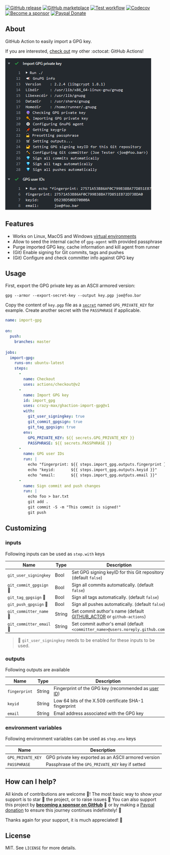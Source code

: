 [![GitHub release](https://img.shields.io/github/release/crazy-max/ghaction-import-gpg.svg?style=flat-square)](https://github.com/crazy-max/ghaction-import-gpg/releases/latest)
[![GitHub marketplace](https://img.shields.io/badge/marketplace-import--gpg-blue?logo=github&style=flat-square)](https://github.com/marketplace/actions/import-gpg)
[![Test workflow](https://img.shields.io/github/workflow/status/crazy-max/ghaction-import-gpg/test?label=test&logo=github&style=flat-square)](https://github.com/crazy-max/ghaction-import-gpg/actions?workflow=test)
[![Codecov](https://img.shields.io/codecov/c/github/crazy-max/ghaction-import-gpg?logo=codecov&style=flat-square)](https://codecov.io/gh/crazy-max/ghaction-import-gpg)
[![Become a sponsor](https://img.shields.io/badge/sponsor-crazy--max-181717.svg?logo=github&style=flat-square)](https://github.com/sponsors/crazy-max)
[![Paypal Donate](https://img.shields.io/badge/donate-paypal-00457c.svg?logo=paypal&style=flat-square)](https://www.paypal.me/crazyws)

## About

GitHub Action to easily import a GPG key.

If you are interested, [check out](https://git.io/Je09Y) my other :octocat: GitHub Actions!

![Import GPG key](.res/ghaction-import-gpg.png)

## Features

* Works on Linux, MacOS and Windows [virtual environments](https://help.github.com/en/articles/virtual-environments-for-github-actions#supported-virtual-environments-and-hardware-resources)
* Allow to seed the internal cache of `gpg-agent` with provided passphrase
* Purge imported GPG key, cache information and kill agent from runner
* (Git) Enable signing for Git commits, tags and pushes
* (Git) Configure and check committer info against GPG key

## Usage

First, export the GPG private key as an ASCII armored version:

```shell
gpg --armor --export-secret-key --output key.pgp joe@foo.bar
```

Copy the content of `key.pgp` file as a [`secret`](https://help.github.com/en/actions/configuring-and-managing-workflows/creating-and-storing-encrypted-secrets) named `GPG_PRIVATE_KEY` for example. Create another secret with the `PASSPHRASE` if applicable.

```yaml
name: import-gpg

on:
  push:
    branches: master

jobs:
  import-gpg:
    runs-on: ubuntu-latest
    steps:
      -
        name: Checkout
        uses: actions/checkout@v2
      -
        name: Import GPG key
        id: import_gpg
        uses: crazy-max/ghaction-import-gpg@v1
        with:
          git_user_signingkey: true
          git_commit_gpgsign: true
          git_tag_gpgsign: true
        env:
          GPG_PRIVATE_KEY: ${{ secrets.GPG_PRIVATE_KEY }}
          PASSPHRASE: ${{ secrets.PASSPHRASE }}
      -
        name: GPG user IDs
        run: |
          echo "fingerprint: ${{ steps.import_gpg.outputs.fingerprint }}"
          echo "keyid:       ${{ steps.import_gpg.outputs.keyid }}"
          echo "email:       ${{ steps.import_gpg.outputs.email }}"
      -
        name: Sign commit and push changes
        run: |
          echo foo > bar.txt
          git add .
          git commit -S -m "This commit is signed!"
          git push
```

## Customizing

### inputs

Following inputs can be used as `step.with` keys

| Name                                  | Type   | Description                                    |
|--------------------------------------|---------|------------------------------------------------|
| `git_user_signingkey`                | Bool    | Set GPG signing keyID for this Git repository (default `false`) |
| `git_commit_gpgsign` :pushpin:       | Bool    | Sign all commits automatically. (default `false`) |
| `git_tag_gpgsign` :pushpin:          | Bool    | Sign all tags automatically. (default `false`) |
| `git_push_gpgsign` :pushpin:         | Bool    | Sign all pushes automatically. (default `false`) |
| `git_committer_name` :pushpin:       | String  | Set commit author's name (default [GITHUB_ACTOR](https://help.github.com/en/github/automating-your-workflow-with-github-actions/using-environment-variables#default-environment-variables) or `github-actions`) |
| `git_committer_email` :pushpin:      | String  | Set commit author's email (default `<committer_name>@users.noreply.github.com`) |

> :pushpin: `git_user_signingkey` needs to be enabled for these inputs to be used.

### outputs

Following outputs are available

| Name          | Type    | Description                           |
|---------------|---------|---------------------------------------|
| `fingerprint` | String  | Fingerprint of the GPG key (recommended as [user ID](https://www.gnupg.org/documentation/manuals/gnupg/Specify-a-User-ID.html)) |
| `keyid`       | String  | Low 64 bits of the X.509 certificate SHA-1 fingerprint |
| `email`       | String  | Email address associated with the GPG key |

### environment variables

Following environment variables can be used as `step.env` keys

| Name               | Description                           |
|--------------------|---------------------------------------|
| `GPG_PRIVATE_KEY`  | GPG private key exported as an ASCII armored version |
| `PASSPHRASE`       | Passphrase of the `GPG_PRIVATE_KEY` key if setted |

## How can I help?

All kinds of contributions are welcome :raised_hands:! The most basic way to show your support is to star :star2: the project, or to raise issues :speech_balloon: You can also support this project by [**becoming a sponsor on GitHub**](https://github.com/sponsors/crazy-max) :clap: or by making a [Paypal donation](https://www.paypal.me/crazyws) to ensure this journey continues indefinitely! :rocket:

Thanks again for your support, it is much appreciated! :pray:

## License

MIT. See `LICENSE` for more details.
